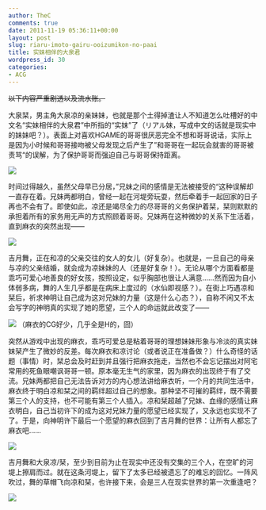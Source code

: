 ```yaml
---
author: TheC
comments: true
date: 2011-11-19 05:36:11+00:00
layout: post
slug: riaru-imoto-gairu-ooizumikon-no-paai
title: 实妹相伴的大泉君
wordpress_id: 30
categories:
- ACG
---
```


<del>以下内容严重剧透以及流水账。</del>

大泉栞，男主角大泉凉的亲妹妹，也就是那个土得掉渣让人不知道怎么吐槽好的中文名“实妹相伴的大泉君”中所指的“实妹”了（リアル妹，写成中文的话就是现实中的妹妹吧？）。表面上对喜欢HGAME的哥哥很厌恶完全不想和哥哥说话，实际上是因为小时候和哥哥接吻被父母发现之后产生了”和哥哥在一起玩会就害的哥哥被责骂“的误解，为了保护哥哥而强迫自己与哥哥保持距离。

<!-- more -->

[![](http://thec.me/wp-content/uploads/2011/11/0F3788KZBQIVL4@N0I1-300x225.jpg)](http://thec.me/wp-content/uploads/2011/11/0F3788KZBQIVL4@N0I1.jpg)

时间过得越久，虽然父母早已分居，”兄妹之间的感情是无法被接受的“这种误解却一直存在着。兄妹两都明白，曾经一起在河堤旁玩耍，然后牵着手一起回家的日子再也不会有了。即使如此，凉还是竭尽全力的尽哥哥的义务保护着栞，栞则默默的承担着所有的家务用无声的方式照顾着哥哥。兄妹两在这种微妙的关系下生活着，直到麻衣的突然出现——

[![](http://thec.me/wp-content/uploads/2011/11/2L5SVB@PENCW_FLN53A665-300x225.jpg)](http://thec.me/wp-content/uploads/2011/11/2L5SVB@PENCW_FLN53A665.jpg)

吉月舞，正在和凉的父亲交往的女人的女儿（好复杂）。也就是，一旦自己的母亲与凉的父亲结婚，就会成为凉妹妹的人（还是好复杂！）。无论从哪个方面看都是乖巧可爱心地善良的好女孩，按照设定，似乎胸部也很让人满意……然而因为自小体弱多病，舞的人生几乎都是在病床上度过的（水仙即视感？）。在街上巧遇凉和栞后，祈求神明让自己成为这对兄妹的力量（这是什么心态？），自称不闲又不太会写字的神明真的实现了她的愿望，三个人的命运就此改变了——

[![](http://thec.me/wp-content/uploads/2011/11/%E6%9C%AA%E5%91%BD%E5%90%8D-300x225.jpg)](http://thec.me/wp-content/uploads/2011/11/%E6%9C%AA%E5%91%BD%E5%90%8D.jpg)
（麻衣的CG好少，几乎全是H的，囧）

突然从游戏中出现的麻衣，乖巧可爱总是粘着哥哥的理想妹妹形象与冷淡的真实妹妹栞产生了微妙的反差。每次麻衣和凉讨论（或者说正在准备做？）什么奇怪的话题（事情）时，栞总会及时赶到并且强行把麻衣拖走，当然也不会忘记摆出对阿宅常用的死鱼眼嘲讽哥哥一顿。原本毫无生气的家里，因为麻衣的出现终于有了交流。兄妹两都把自己无法告诉对方的内心想法讲给麻衣听，一个月的共同生活中，麻衣终于明白凉和栞之间的羁绊超过自己的想象。那种坚不可摧的羁绊，既不需要第三个人的支持，也不可能有第三个人插入。凉和栞超越了兄妹、血缘的感情让麻衣明白，自己当初许下的成为这对兄妹力量的愿望已经实现了，又永远也实现不了了。于是，向神明许下最后一个愿望的麻衣回到了吉月舞的世界：让所有人都忘了麻衣吧……

[![](http://thec.me/wp-content/uploads/2011/11/CP2NZFWMH9DAG83UA829-300x225.jpg)](http://thec.me/wp-content/uploads/2011/11/CP2NZFWMH9DAG83UA829.jpg)

吉月舞和大泉凉/栞，至少到目前为止在现实中还没有交集的三个人，在空旷的河堤上擦肩而过。就在这条河堤上，留下了太多已经被遗忘了的难忘的回忆。一阵风吹过，舞的草帽飞向凉和栞，也许接下来，会是三人在现实世界的第一次重逢吧？

[![](http://thec.me/wp-content/uploads/2011/11/YJW@VK607GXFW_@OHGD.jpg)](http://thec.me/wp-content/uploads/2011/11/YJW@VK607GXFW_@OHGD.jpg)
